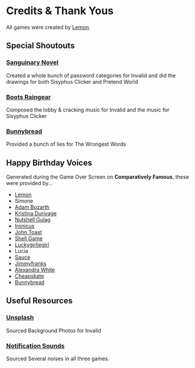 # Credits & Thank Yous

All games were created by [Lemon](https://ahoylemon.xyz/).

## Special Shoutouts

### [Sanguinary Novel](https://thefpl.us/meet/sanguinary-novel)
Created a whole bunch of password categories for Invalid and did the drawings for both Sisyphus Clicker and Pretend World

### [Boots Raingear](https://thefpl.us/meet/boots-raingear)
Composed the lobby & cracking music for Invalid and the music for Sisyphus Clicker

### [Bunnybread](https://thefpl.us/meet/bunnybread)
Provided a bunch of lies for The Wrongest Words

## Happy Birthday Voices

Generated during the Game Over Screen on **Comparatively Famous**, these were provided by...

- [Lemon](https://ahoylemon.xyz/)
- Simone
- [Adam Bozarth](https://www.adambozarth.com/)
- [Kristina Durivage](https://twitter.com/gelicia)
- [Nutshell Gulag](https://thefpl.us/meet/nutshell-gulag)
- [Ironicus](https://twitter.com/Gen_Ironicus)
- [John Toast](https://twitter.com/FrenchToastOne)
- [Shell Game](https://thefmin.us/shell-game)
- [Luckygirliegirl](https://twitter.com/luckygirliegirl)
- Lucia
- [Sauce](https://thefpl.us/meet/sauce)
- [Jimmyfranks](https://thefpl.us/meet/jimmyfranks)
- [Alexandra White](https://heyawhite.com/)
- [Cheapskate](https://thefpl.us/meet/cheapskate)
- [Bunnybread](https://voicefromhale.com/)

## Useful Resources

### [Unsplash](https://unsplash.com/)
Sourced Background Photos for Invalid

### [Notification Sounds](https://notificationsounds.com/)
Sourced Several noises in all three games.
